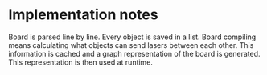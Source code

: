# Implementation notes
Board is parsed line by line. Every object is saved in a list.
Board compiling means calculating what objects can send lasers between each other. This information is cached and a graph representation of the board is generated. This representation is then used at runtime.
